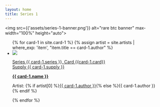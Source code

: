 ```yaml
---
layout: home
title: Series 1
---
```

<img src={{'assets/series-1-banner.png'}} alt="rare btc banner" max-width="100%" height="auto">
<ul class="assets">
{% for card-1 in site.card-1 %}
{% assign artist = site.artists | where_exp: 'item', "item.title == card-1.author" %}
  <li>
    <img src="{% if card-1.image != null and card-1.image != '' %}{{ card-1.image }}{% else %}{{'assets/placeholder.png' | relative_url}}{% endif %}">
    <a href="card-1/{{ card-1.name | downcase }}">
      <p class="small">Series {{ card-1.series }}, Card {{card-1.card}}<br> Supply {{ card-1.supply }}</p> 
         <b>{{ card-1.name }}</b>
    </a>    
    <p class="small">Artist: {% if artist[0] %}<a href="{{ artist[0].url | relative_url }}">{{ card-1.author }}</a>{% else %}{{ card-1.author }}{% endif %}</p>
  </li>
{% endfor %}
</ul>
